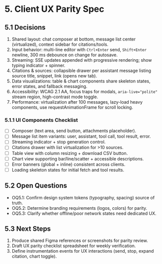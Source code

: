 # 5. Client UX Parity Spec

## 5.1 Decisions
1. Shared layout: chat composer at bottom, message list center (virtualized), context sidebar for citations/tools.
2. Input behavior: multi-line editor with `Ctrl+Enter` send, `Shift+Enter` newline, 300 ms debounce on change for autosave.
3. Streaming: SSE updates appended with progressive rendering; show typing indicator + spinner.
4. Citations & sources: collapsible drawer per assistant message listing source title, snippet, link (opens new tab).
5. Data visualizations: table & chart components share skeleton states, error states, and fallback messaging.
6. Accessibility: WCAG 2.1 AA, focus traps for modals, `aria-live="polite"` stream region, high-contrast mode toggle.
7. Performance: virtualization after 100 messages, lazy-load heavy components, use requestAnimationFrame for scroll locking.

### 5.1.1 UI Components Checklist
- [ ] Composer (text area, send button, attachments placeholder).
- [ ] Message list item variants: user, assistant, tool call, tool result, error.
- [ ] Streaming indicator + stop generation control.
- [ ] Citations drawer with list virtualization for >10 sources.
- [ ] Table view with column resizing + download CSV button.
- [ ] Chart view supporting bar/line/scatter + accessible descriptions.
- [ ] Error banners (global + inline) consistent across clients.
- [ ] Loading skeleton states for initial fetch and tool results.

## 5.2 Open Questions
- OQ5.1: Confirm design system tokens (typography, spacing) source of truth.
- OQ5.2: Determine branding requirements (logos, colors) for parity.
- OQ5.3: Clarify whether offline/poor network states need dedicated UX.

## 5.3 Next Steps
1. Produce shared Figma references or screenshots for parity review.
2. Draft UX parity checklist spreadsheet for weekly verification.
3. Define instrumentation events for UX interactions (send, stop, expand citation, chart toggle).
